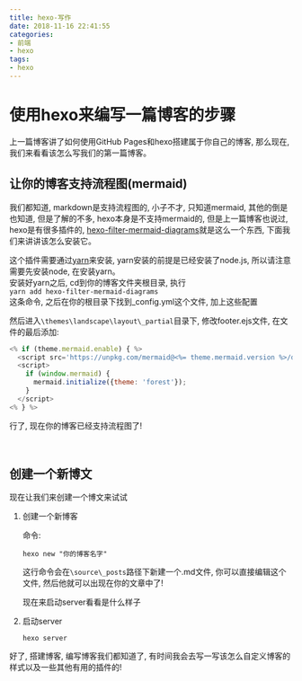 ```yaml
---
title: hexo-写作
date: 2018-11-16 22:41:55
categories:
- 前端
- hexo
tags:
- hexo
---
```


# 使用hexo来编写一篇博客的步骤

上一篇博客讲了如何使用GitHub Pages和hexo搭建属于你自己的博客, 那么现在, 我们来看看该怎么写我们的第一篇博客。

<!--more-->

## 让你的博客支持流程图(mermaid)

我们都知道, markdown是支持流程图的, 小子不才, 只知道mermaid, 其他的倒是也知道, 但是了解的不多, hexo本身是不支持mermaid的, 但是上一篇博客也说过, hexo是有很多插件的, [hexo-filter-mermaid-diagrams](https://github.com/webappdevelp/hexo-filter-mermaid-diagrams)就是这么一个东西, 下面我们来讲讲该怎么安装它。

这个插件需要通过[yarn](https://yarn.bootcss.com/)来安装, yarn安装的前提是已经安装了node.js, 所以请注意需要先安装node, 在安装yarn。<br>安装好yarn之后, cd到你的博客文件夹根目录, 执行<br>`yarn add hexo-filter-mermaid-diagrams`<br>这条命令, 之后在你的根目录下找到_config.yml这个文件, 加上这些配置<br>

然后进入`\themes\landscape\layout\_partial`目录下, 修改footer.ejs文件, 在文件的最后添加:

```js
<% if (theme.mermaid.enable) { %>
  <script src='https://unpkg.com/mermaid@<%= theme.mermaid.version %>/dist/mermaid.min.js'></script>
  <script>
    if (window.mermaid) {
      mermaid.initialize({theme: 'forest'});
    }
  </script>
<% } %>
```

行了, 现在你的博客已经支持流程图了!

<br>

## 创建一个新博文

现在让我们来创建一个博文来试试

1. 创建一个新博客

   命令:

   ```
   hexo new "你的博客名字"
   ```

   这行命令会在`\source\_posts`路径下新建一个.md文件, 你可以直接编辑这个文件, 然后他就可以出现在你的文章中了!

   现在来启动server看看是什么样子

2. 启动server

   ```shell
   hexo server
   ```

好了, 搭建博客, 编写博客我们都知道了, 有时间我会去写一写该怎么自定义博客的样式以及一些其他有用的插件的!
